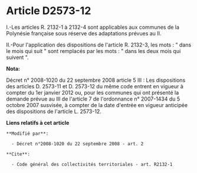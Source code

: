 # Article D2573-12

I.-Les articles R. 2132-1 à 2132-4 sont applicables aux communes de la Polynésie française sous réserve des adaptations
prévues au II. 

II.-Pour l'application des dispositions de l'article R. 2132-3, les mots : " dans le mois qui suit " sont remplacés par les
mots : " dans les deux mois qui suivent ".

**Nota:**

Décret n° 2008-1020 du 22 septembre 2008 article 5 III : Les dispositions des articles D. 2573-11 et D. 2573-12 du même code
entrent en vigueur à compter du 1er janvier 2012 ou, pour les communes qui ont présenté la demande prévue au III de l'article
7 de l'ordonnance n° 2007-1434 du 5 octobre 2007 susvisée, à compter de la date d'entrée en vigueur anticipée des
dispositions de l'article L. 2573-12.

**Liens relatifs à cet article**

	**Modifié par**:

	  - Décret n°2008-1020 du 22 septembre 2008 - art. 2

	**Cite**:

	  - Code général des collectivités territoriales - art. R2132-1
